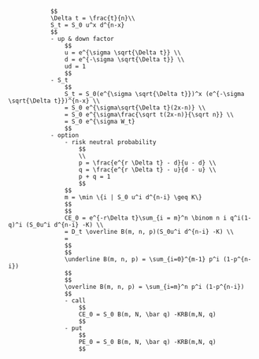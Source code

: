 
                $$
                \Delta t = \frac{t}{n}\\
                S_t = S_0 u^x d^{n-x}
                $$
                - up & down factor
                    $$
                    u = e^{\sigma \sqrt{\Delta t}} \\
                    d = e^{-\sigma \sqrt{\Delta t}} \\
                    ud = 1
                    $$
                - S_t
                    $$
                    S_t = S_0(e^{\sigma \sqrt{\Delta t}})^x (e^{-\sigma \sqrt{\Delta t}})^{n-x} \\ 
                    = S_0 e^{\sigma\sqrt{\Delta t}(2x-n)} \\ 
                    = S_0 e^{\sigma\frac{\sqrt t(2x-n)}{\sqrt n}} \\
                    = S_0 e^{\sigma W_t}
                    $$
                - option
                    - risk neutral probability
                        $$
                        \\
                        p = \frac{e^{r \Delta t} - d}{u - d} \\
                        q = \frac{e^{r \Delta t} - u}{d - u} \\
                        p + q = 1
                        $$
                    $$
                    m = \min \{i | S_0 u^i d^{n-i} \geq K\}
                    $$
                    $$
                    CE_0 = e^{-r\Delta t}\sum_{i = m}^n \binom n i q^i(1-q)^i (S_0u^i d^{n-i} -K) \\
                    = D_t \overline B(m, n, p)(S_0u^i d^{n-i} -K) \\
                    = 
                    $$
                    $$
                    \underline B(m, n, p) = \sum_{i=0}^{m-1} p^i (1-p^{n-i})
                    $$
                    $$
                    \overline B(m, n, p) = \sum_{i=m}^n p^i (1-p^{n-i})
                    $$
                    - call
                        $$
                        CE_0 = S_0 B(m, N, \bar q) -KRB(m,N, q)
                        $$
                    - put
                        $$
                        PE_0 = S_0 B(m, N, \bar q) -KRB(m,N, q)
                        $$